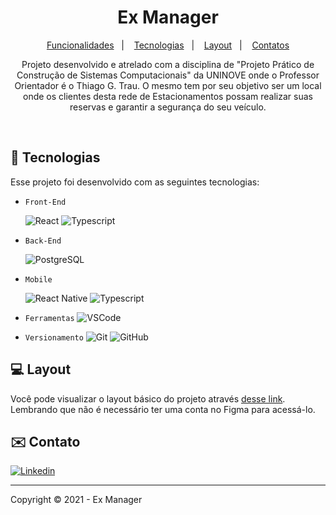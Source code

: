 <h1 align="center">
    Ex Manager
</h1>

<p align="center">
  <a href="#-funcionalidades">Funcionalidades</a>&nbsp;&nbsp;&nbsp;|&nbsp;&nbsp;&nbsp;
  <a href="#-tecnologias">Tecnologias</a>&nbsp;&nbsp;&nbsp;|&nbsp;&nbsp;&nbsp;
  <a href="#-layout">Layout</a>&nbsp;&nbsp;&nbsp;|&nbsp;&nbsp;&nbsp;
  <a href="#-contatos">Contatos</a>
</p>


<p align="center">
  Projeto desenvolvido e atrelado com a disciplina de "Projeto Prático de Construção de Sistemas Computacionais" da UNINOVE onde o Professor Orientador é o Thiago G. Trau. O mesmo tem por seu objetivo ser um local onde os clientes desta rede de Estacionamentos possam realizar suas reservas e garantir a segurança do seu veículo. 
</p>

<br/>

<!-- LINGUAGENS -->
## 🚀 Tecnologias
Esse projeto foi desenvolvido com as seguintes tecnologias:

- `Front-End` 

   ![React](https://img.shields.io/badge/React-20232A?style=for-the-badge&logo=react&logoColor=61DAFB) 
   ![Typescript](https://img.shields.io/badge/TypeScript-007ACC?style=for-the-badge&logo=typescript&logoColor=white)

 - `Back-End` 
          
   ![PostgreSQL](https://img.shields.io/badge/PostgreSQL-316192?style=for-the-badge&logo=postgresql&logoColor=white)
        
 - `Mobile` 
 
   ![React Native](https://img.shields.io/badge/React_Native-20232A?style=for-the-badge&logo=react&logoColor=61DAFB)
   ![Typescript](https://img.shields.io/badge/TypeScript-007ACC?style=for-the-badge&logo=typescript&logoColor=white)
           
- `Ferramentas` ![VSCode](https://img.shields.io/badge/-VSCode-05122A?&logo=Visual%20Studio%20Code&logoColor=007ACC)
              
- `Versionamento` ![Git](https://img.shields.io/badge/-Git-05122A?&logo=git)
                  ![GitHub](https://img.shields.io/badge/-GitHub-05122A?&logo=github)

<!-- LAYOUT DO SISTEMA -->
## 💻 Layout
Você pode visualizar o layout básico do projeto através [desse link](https://www.figma.com/file/HhqD02XrBa095S21muQ6Ho/Ex-Manager?node-id=0-1&t=eOTbDJZgXxGV6DFl-0). Lembrando que não é necessário ter uma conta no Figma para acessá-lo.


<!-- CONTATO -->
## ✉️ Contato
[![Linkedin](https://img.shields.io/badge/-Linkedln-0A66C2?&logo=Linkedin&logoColor=FFFFFF)](https://www.linkedin.com/in/matheus-meneses-messias-13bb73186/)&nbsp;

---

Copyright ©️ 2021 - Ex Manager
